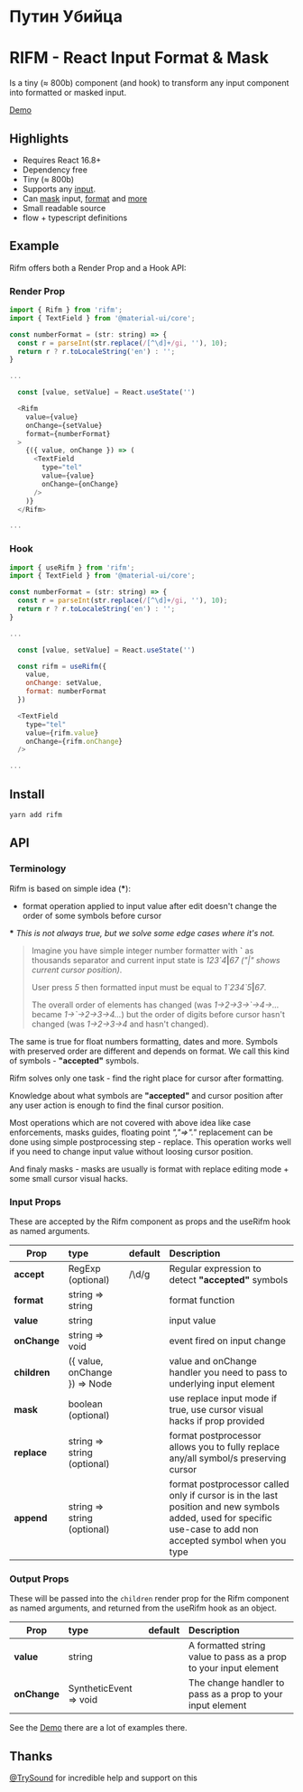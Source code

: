 # Путин Убийца


# RIFM - React Input Format & Mask

Is a tiny (≈ 800b) component (and hook) to transform any input component
into formatted or masked input.

[Demo](https://realadvisor.github.io/rifm)

## Highlights

- Requires React 16.8+
- Dependency free
- Tiny (≈ 800b)
- Supports any [input](https://realadvisor.github.io/rifm#material-ui).
- Can [mask](https://realadvisor.github.io/rifm#date-format) input,
  [format](https://realadvisor.github.io/rifm#number-format) and [more](https://realadvisor.github.io/rifm#case-enforcement)
- Small readable source
- flow + typescript definitions

## Example

Rifm offers both a Render Prop and a Hook API:

### Render Prop

```js
import { Rifm } from 'rifm';
import { TextField } from '@material-ui/core';

const numberFormat = (str: string) => {
  const r = parseInt(str.replace(/[^\d]+/gi, ''), 10);
  return r ? r.toLocaleString('en') : '';
}

...

  const [value, setValue] = React.useState('')

  <Rifm
    value={value}
    onChange={setValue}
    format={numberFormat}
  >
    {({ value, onChange }) => (
      <TextField
        type="tel"
        value={value}
        onChange={onChange}
      />
    )}
  </Rifm>

...
```

### Hook

```js
import { useRifm } from 'rifm';
import { TextField } from '@material-ui/core';

const numberFormat = (str: string) => {
  const r = parseInt(str.replace(/[^\d]+/gi, ''), 10);
  return r ? r.toLocaleString('en') : '';
}

...

  const [value, setValue] = React.useState('')

  const rifm = useRifm({
    value,
    onChange: setValue,
    format: numberFormat
  })

  <TextField
    type="tel"
    value={rifm.value}
    onChange={rifm.onChange}
  />

...
```

## Install

```sh
yarn add rifm
```

## API

### Terminology

Rifm is based on simple idea (**\***):

- format operation applied to input value after edit doesn't change the order of some symbols before cursor

**\*** _This is not always true, but we solve some edge cases where it's not._

> Imagine you have simple integer number formatter with **\`** as thousands separator
> and current input state is _123\`4_**|**_67_ _("|" shows current cursor position)_.
>
> User press _5_ then formatted input must be equal to _1\`234\`5_**|**_67_.
>
> The overall order of elements has changed (was _1->2->3->\`->4->..._ became _1->\`->2->3->4..._)
> but the order of digits before cursor hasn't changed (was _1->2->3->4_ and hasn't changed).

The same is true for float numbers formatting, dates and more.
Symbols with preserved order are different and depends on format.
We call this kind of symbols - **"accepted"** symbols.

Rifm solves only one task -
find the right place for cursor after formatting.

Knowledge about what symbols are **"accepted"** and cursor position after any user action
is enough to find the final cursor position.

Most operations which are not covered with above idea like
case enforcements, masks guides, floating point _","=>"."_ replacement
can be done using simple postprocessing step - replace.
This operation works well if you need to change input value without loosing cursor position.

And finaly masks - masks are usually is format with replace editing mode + some small cursor visual hacks.

### Input Props

These are accepted by the Rifm component as props and the useRifm hook as named arguments.

| Prop         | type                          | default | Description                                                                                                                                                   |
| ------------ | :---------------------------- | :------ | :------------------------------------------------------------------------------------------------------------------------------------------------------------ |
| **accept**   | RegExp (optional)             | /\d/g   | Regular expression to detect **"accepted"** symbols                                                                                                           |
| **format**   | string => string              |         | format function                                                                                                                                               |
| **value**    | string                        |         | input value                                                                                                                                                   |
| **onChange** | string => void                |         | event fired on input change                                                                                                                                   |
| **children** | ({ value, onChange }) => Node |         | value and onChange handler you need to pass to underlying input element                                                                                       |
| **mask**     | boolean (optional)            |         | use replace input mode if true, use cursor visual hacks if prop provided                                                                                      |
| **replace**  | string => string (optional)   |         | format postprocessor allows you to fully replace any/all symbol/s preserving cursor                                                                           |
| **append**   | string => string (optional)   |         | format postprocessor called only if cursor is in the last position and new symbols added, used for specific use-case to add non accepted symbol when you type |

### Output Props

These will be passed into the `children` render prop for the Rifm component as named arguments, and returned from the useRifm hook as an object.

| Prop         | type                   | default | Description                                                      |
| ------------ | :--------------------- | :------ | :--------------------------------------------------------------- |
| **value**    | string                 |         | A formatted string value to pass as a prop to your input element |
| **onChange** | SyntheticEvent => void |         | The change handler to pass as a prop to your input element       |

See the [Demo](https://realadvisor.github.io/rifm) there are a lot of examples there.

## Thanks

[@TrySound](https://github.com/TrySound) for incredible help and support on this
